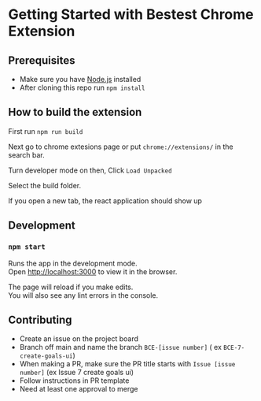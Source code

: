 # Getting Started with Bestest Chrome Extension
## Prerequisites
- Make sure you have [Node.js](https://nodejs.org/en/) installed
- After cloning this repo run `npm install`


## How to build the extension
First run `npm run build`

Next go to chrome extesions page or put `chrome://extensions/` in the search bar.

Turn developer mode on then, Click `Load Unpacked`

Select the build folder.

If you open a new tab, the react application should show up

## Development

### `npm start`

Runs the app in the development mode.\
Open [http://localhost:3000](http://localhost:3000) to view it in the browser.

The page will reload if you make edits.\
You will also see any lint errors in the console.

## Contributing

- Create an issue on the project board
- Branch off main and name the branch `BCE-[issue number]` ( ex `BCE-7-create-goals-ui`)
- When making a PR, make sure the PR title starts with `Issue [issue number]` (ex Issue 7 create goals ui)
- Follow instructions in PR template
- Need at least one approval to merge
